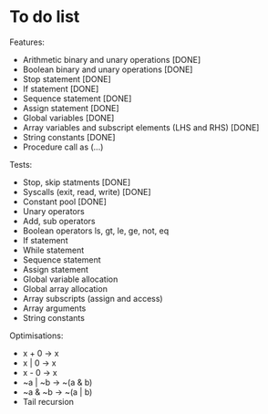 # To do list

Features:

- Arithmetic binary and unary operations [DONE]
- Boolean binary and unary operations [DONE]
- Stop statement [DONE]
- If statement [DONE]
- Sequence statement [DONE]
- Assign statement [DONE]
- Global variables [DONE]
- Array variables and subscript elements (LHS and RHS) [DONE]
- String constants [DONE]
- Procedure call as <expr>(...)

Tests:

- Stop, skip statments [DONE]
- Syscalls (exit, read, write) [DONE]
- Constant pool [DONE]
- Unary operators
- Add, sub operators
- Boolean operators ls, gt, le, ge, not, eq
- If statement
- While statement
- Sequence statement
- Assign statement
- Global variable allocation
- Global array allocation
- Array subscripts (assign and access)
- Array arguments
- String constants

Optimisations:

- x + 0 -> x
- x | 0 -> x
- x - 0 -> x
- ~a | ~b -> ~(a & b)
- ~a & ~b -> ~(a | b)
- Tail recursion